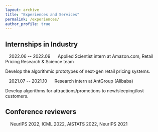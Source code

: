 ```yaml
---
layout: archive
title: "Experiences and Services"
permalink: /experiences/
author_profile: true
---
```



## Internships in Industry

&nbsp;&nbsp;  2022.06 -- 2022.09 &nbsp;&nbsp;&nbsp;&nbsp; Applied Scientist intern at Amazon.com, Retail Pricing Research & Science team

Develop the algorithmic prototypes of next-gen retail pricing systems.

&nbsp;&nbsp;  2021.07 -- 2021.10 &nbsp;&nbsp;&nbsp;&nbsp; Research intern at AntGroup (Alibaba)

Develop algorithms for attractions/promotions to new/sleeping/lost customers.

## Conference reviewers

&nbsp; &nbsp; NeurIPS 2022, ICML 2022, AISTATS 2022, NeurIPS 2021
